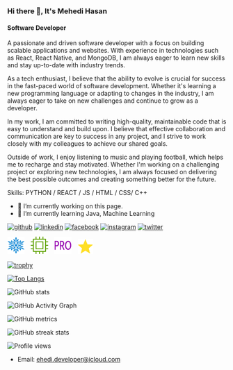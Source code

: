 ### Hi there 👋, It's Mehedi Hasan
#### Software Developer 
A passionate and driven software developer with a focus on building scalable applications and websites. With experience in technologies such as React, React Native, and MongoDB, I am always eager to learn new skills and stay up-to-date with industry trends.

As a tech enthusiast, I believe that the ability to evolve is crucial for success in the fast-paced world of software development. Whether it's learning a new programming language or adapting to changes in the industry, I am always eager to take on new challenges and continue to grow as a developer.

In my work, I am committed to writing high-quality, maintainable code that is easy to understand and build upon. I believe that effective collaboration and communication are key to success in any project, and I strive to work closely with my colleagues to achieve our shared goals.

Outside of work, I enjoy listening to music and playing football, which helps me to recharge and stay motivated. Whether I'm working on a challenging project or exploring new technologies, I am always focused on delivering the best possible outcomes and creating something better for the future.

Skills: PYTHON / REACT / JS / HTML / CSS/ C++

- 🔭 I’m currently working on this page. 
- 🌱 I’m currently learning Java, Machine Learning 


[<img src='https://cdn.jsdelivr.net/npm/simple-icons@3.0.1/icons/github.svg' alt='github' height='40'>](https://github.com/mehedithedev)  [<img src='https://cdn.jsdelivr.net/npm/simple-icons@3.0.1/icons/linkedin.svg' alt='linkedin' height='40'>](https://www.linkedin.com/in/mehedi-hasan-184b72235//)  [<img src='https://cdn.jsdelivr.net/npm/simple-icons@3.0.1/icons/facebook.svg' alt='facebook' height='40'>](https://www.facebook.com/mehediTheWebDev)  [<img src='https://cdn.jsdelivr.net/npm/simple-icons@3.0.1/icons/instagram.svg' alt='instagram' height='40'>](https://www.instagram.com/mehedi_282/)  [<img src='https://cdn.jsdelivr.net/npm/simple-icons@3.0.1/icons/twitter.svg' alt='twitter' height='40'>](https://twitter.com/mehedithedev)  

<a href='https://archiveprogram.github.com/'><img src='https://raw.githubusercontent.com/acervenky/animated-github-badges/master/assets/acbadge.gif' width='40' height='40'></a> <a href='https://docs.github.com/en/developers'><img src='https://raw.githubusercontent.com/acervenky/animated-github-badges/master/assets/devbadge.gif' width='40' height='40'></a> <a href='https://github.com/pricing'><img src='https://raw.githubusercontent.com/acervenky/animated-github-badges/master/assets/pro.gif' width='40' height='40'></a> <a href='https://stars.github.com/'><img src='https://raw.githubusercontent.com/acervenky/animated-github-badges/master/assets/starbadge.gif' width='35' height='35'></a> 

[![trophy](https://github-profile-trophy.vercel.app/?username=mehedithedev)](https://github.com/ryo-ma/github-profile-trophy)

[![Top Langs](https://github-readme-stats.vercel.app/api/top-langs/?username=mehedithedev)](https://github.com/anuraghazra/github-readme-stats)

![GitHub stats](https://github-readme-stats.vercel.app/api?username=mehedithedev&show_icons=true&count_private=true)  

![GitHub Activity Graph](https://activity-graph.herokuapp.com/graph?username=mehedithedev)  

![GitHub metrics](https://metrics.lecoq.io/mehedithedev)  

![GitHub streak stats](https://streak-stats.demolab.com/?user=mehedithedev)  

![Profile views](https://gpvc.arturio.dev/mehedithedev)  




- Email: [ehedi.developer@icloud.com](mehedi.developer@icloud.com)


